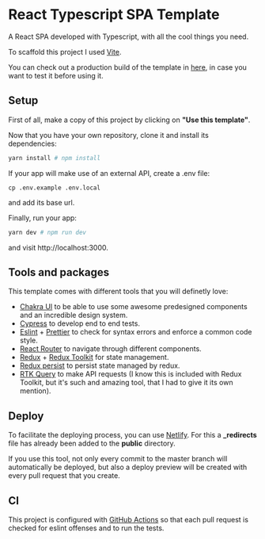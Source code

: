 # React Typescript SPA Template

A React SPA developed with Typescript, with all the cool things you need.

To scaffold this project I used [Vite](https://vitejs.dev/).

You can check out a production build of the template in [here](https://rococo-malasada-8f98d2.netlify.app/), in case you want to test it before using it.

## Setup
First of all, make a copy of this project by clicking on **"Use this template"**.

Now that you have your own repository, clone it and install its dependencies:
```bash
yarn install # npm install
```

If your app will make use of an external API, create a .env file:
```
cp .env.example .env.local
```
and add its base url.

Finally, run your app:
```bash
yarn dev # npm run dev
```
and visit http://localhost:3000.

## Tools and packages
This template comes with different tools that you will definetly love:
* [Chakra UI](https://chakra-ui.com/) to be able to use some awesome predesigned components and an incredible design system.
* [Cypress](https://www.cypress.io/) to develop end to end tests.
* [Eslint](https://eslint.org/) + [Prettier](https://prettier.io/) to check for syntax errors and enforce a common code style.
* [React Router](https://reactrouter.com/) to navigate through different components.
* [Redux](https://redux.js.org/) + [Redux Toolkit](https://redux-toolkit.js.org/) for state management.
* [Redux persist](https://github.com/rt2zz/redux-persist) to persist state managed by redux.
* [RTK Query](https://redux-toolkit.js.org/rtk-query/overview) to make API requests (I know this is included with Redux Toolkit, but it's such and amazing tool, that I had to give it its own mention).

## Deploy
To facilitate the deploying process, you can use [Netlify](https://www.netlify.com/). For this a **\_redirects** file has already been added to the **public** directory.

If you use this tool, not only every commit to the master branch will automatically be deployed, but also a deploy preview will be created with every pull request that you create.

## CI
This project is configured with [GitHub Actions](https://github.com/features/actions) so that each pull request is checked for eslint offenses and to run the tests.
